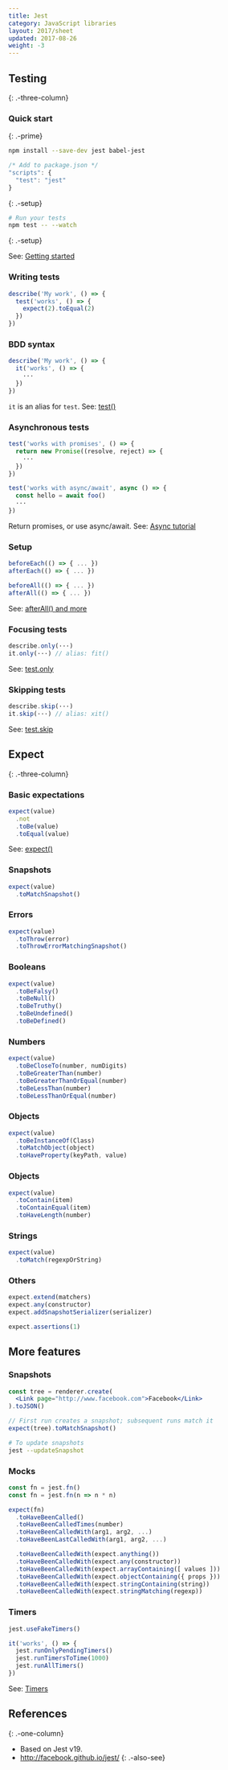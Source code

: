 ```yaml
---
title: Jest
category: JavaScript libraries
layout: 2017/sheet
updated: 2017-08-26
weight: -3
---
```


Testing
-------
{: .-three-column}

### Quick start
{: .-prime}

```bash
npm install --save-dev jest babel-jest
```

```js
/* Add to package.json */
"scripts": {
  "test": "jest"
}
```
{: .-setup}

```bash
# Run your tests
npm test -- --watch
```
{: .-setup}

See: [Getting started](http://facebook.github.io/jest/docs/en/getting-started.html)

### Writing tests

```js
describe('My work', () => {
  test('works', () => {
    expect(2).toEqual(2)
  })
})
```

### BDD syntax

```js
describe('My work', () => {
  it('works', () => {
    ···
  })
})
```

`it` is an alias for `test`.
See: [test()](http://facebook.github.io/jest/docs/en/api.html#testname-fn)

### Asynchronous tests

```js
test('works with promises', () => {
  return new Promise((resolve, reject) => {
    ···
  })
})
```

```js
test('works with async/await', async () => {
  const hello = await foo()
  ···
})
```

Return promises, or use async/await.
See: [Async tutorial](http://facebook.github.io/jest/docs/en/tutorial-async.html)

### Setup

```js
beforeEach(() => { ... })
afterEach(() => { ... })
```

```js
beforeAll(() => { ... })
afterAll(() => { ... })
```

See: [afterAll() and more](http://facebook.github.io/jest/docs/en/api.html#afterallfn)

### Focusing tests

```js
describe.only(···)
it.only(···) // alias: fit()
```

See: [test.only](http://facebook.github.io/jest/docs/en/api.html#testonlyname-fn)


### Skipping tests

```js
describe.skip(···)
it.skip(···) // alias: xit()
```

See: [test.skip](http://facebook.github.io/jest/docs/en/api.html#testskipname-fn)

Expect
------
{: .-three-column}

### Basic expectations

```js
expect(value)
  .not
  .toBe(value)
  .toEqual(value)
```

See: [expect()](http://facebook.github.io/jest/docs/en/expect.html#expectvalue)

### Snapshots

```js
expect(value)
  .toMatchSnapshot()
```

### Errors

```js
expect(value)
  .toThrow(error)
  .toThrowErrorMatchingSnapshot()
```

### Booleans

```js
expect(value)
  .toBeFalsy()
  .toBeNull()
  .toBeTruthy()
  .toBeUndefined()
  .toBeDefined()
```

### Numbers

```js
expect(value)
  .toBeCloseTo(number, numDigits)
  .toBeGreaterThan(number)
  .toBeGreaterThanOrEqual(number)
  .toBeLessThan(number)
  .toBeLessThanOrEqual(number)
```

### Objects

```js
expect(value)
  .toBeInstanceOf(Class)
  .toMatchObject(object)
  .toHaveProperty(keyPath, value)
```

### Objects

```js
expect(value)
  .toContain(item)
  .toContainEqual(item)
  .toHaveLength(number)
```

### Strings

```js
expect(value)
  .toMatch(regexpOrString)
```

### Others

```js
expect.extend(matchers)
expect.any(constructor)
expect.addSnapshotSerializer(serializer)

expect.assertions(1)
```

More features
-------------

### Snapshots

```jsx
const tree = renderer.create(
  <Link page="http://www.facebook.com">Facebook</Link>
).toJSON()
```

```jsx
// First run creates a snapshot; subsequent runs match it
expect(tree).toMatchSnapshot()
```

```bash
# To update snapshots
jest --updateSnapshot
```

### Mocks

```js
const fn = jest.fn()
const fn = jest.fn(n => n * n)
```

```js
expect(fn)
  .toHaveBeenCalled()
  .toHaveBeenCalledTimes(number)
  .toHaveBeenCalledWith(arg1, arg2, ...)
  .toHaveBeenLastCalledWith(arg1, arg2, ...)

  .toHaveBeenCalledWith(expect.anything())
  .toHaveBeenCalledWith(expect.any(constructor))
  .toHaveBeenCalledWith(expect.arrayContaining([ values ]))
  .toHaveBeenCalledWith(expect.objectContaining({ props }))
  .toHaveBeenCalledWith(expect.stringContaining(string))
  .toHaveBeenCalledWith(expect.stringMatching(regexp))
```

### Timers

```js
jest.useFakeTimers()

it('works', () => {
  jest.runOnlyPendingTimers()
  jest.runTimersToTime(1000)
  jest.runAllTimers()
})
```

See: [Timers](https://facebook.github.io/jest/docs/timer-mocks.html)

## References
{: .-one-column}

- Based on Jest v19.
- <http://facebook.github.io/jest/>
{: .-also-see}
